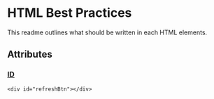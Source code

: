 # HTML Best Practices

This readme outlines what should be written in each HTML elements. 

## Attributes


### [ID](https://developer.mozilla.org/en/docs/Web/HTML/Global_attributes/id)
`<div id="refreshBtn"></div>`
